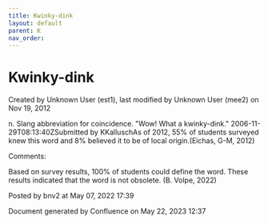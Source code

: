 ```yaml
---
title: Kwinky-dink
layout: default
parent: K
nav_order:
---
```


# Kwinky-dink

Created by  Unknown User (est1), last modified by  Unknown User (mee2) on Nov 19, 2012

n. Slang abbreviation for coincidence. &quot;Wow! What a kwinky-dink.&quot; 2006-11-29T08:13:40ZSubmitted by KKalluschAs of 2012, 55% of students surveyed knew this word and 8% believed it to be of local origin.(Eichas, G-M, 2012) 

Comments:

Based on survey results, 100% of students could define the word. These results indicated that the word is not obsolete. (B. Volpe, 2022)

Posted by bnv2 at May 07, 2022 17:39

Document generated by Confluence on May 22, 2023 12:37


